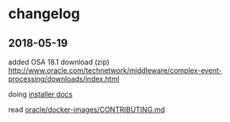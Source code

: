 # changelog


## 2018-05-19

added OSA 18.1 download (zip) http://www.oracle.com/technetwork/middleware/complex-event-processing/downloads/index.html

doing [installer docs](https://docs.oracle.com/en/middleware/osa/18.1/install-stream-analytics/index.html)

read [oracle/docker-images/CONTRIBUTING.md](https://github.com/oracle/docker-images/blob/master/CONTRIBUTING.md)
